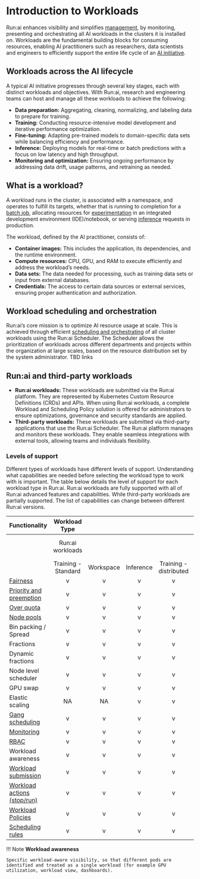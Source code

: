 # Introduction to Workloads

Run:ai enhances visibility and simplifies [management](../../Researcher/workloads/managing-workloads.md), by monitoring, presenting and orchestrating all AI workloads in the clusters it is installed on. Workloads are the fundamental building blocks for consuming resources, enabling AI practitioners such as researchers, data scientists and engineers to efficiently support the entire life cycle of an [AI initiative](../../platform-admin/aiinitiatives/overview.md). 

## Workloads across the AI lifecycle

A typical AI initiative progresses through several key stages, each with distinct workloads and objectives. With Run:ai, research and engineering teams can host and manage all these workloads to achieve the following:

* __Data preparation:__ Aggregating, cleaning, normalizing, and labeling data to prepare for training.
* __Training:__ Conducting resource-intensive model development and iterative performance optimization.
* __Fine-tuning:__ Adapting pre-trained models to domain-specific data sets while balancing efficiency and performance.
* __Inference:__ Deploying models for real-time or batch predictions with a focus on low latency and high throughput.
* __Monitoring and optimization:__ Ensuring ongoing performance by addressing data drift, usage patterns, and retraining as needed.

## What is a workload?

A workload runs in the cluster, is associated with a namespace, and operates to fulfill its targets, whether that is running to completion for a [batch job](workload-types.md#training-scaling-resources-for-model-development), allocating resources for [experimentation](workload-types.md#workspaces-the-experimentation-phase) in an integrated development environment (IDE)/notebook, or serving [inference](workload-types.md#inference-deploying-and-serving-models) requests in production. 

The workload, defined by the AI practitioner, consists of:

* __Container images:__ This includes the application, its dependencies, and the runtime environment.
* __Compute resources:__ CPU, GPU, and RAM to execute efficiently and address the workload’s needs.
* __Data sets:__ The data needed for processing, such as training data sets or input from external databases. 
* __Credentials:__ The access to certain data sources or external services, ensuring proper authentication and authorization. 

## Workload scheduling and orchestration

Run:ai’s core mission is to optimize AI resource usage at scale. This is achieved through efficient [scheduling and orchestrating](../../Researcher/scheduling/the-runai-scheduler.md) of all cluster workloads using the Run:ai Scheduler. The Scheduler allows the prioritization of workloads across different departments and projects within the organization at large scales, based on the resource distribution set by the system administrator. TBD links

## Run:ai and third-party workloads

* __Run:ai workloads:__ These workloads are submitted via the Run:ai platform. They are represented by Kubernetes Custom Resource Definitions (CRDs) and APIs. When using Run:ai workloads, a complete Workload and Scheduling Policy solution is offered for administrators to ensure optimizations, governance and security standards are applied. 
* __Third-party workloads:__ These workloads are submitted via third-party applications that use the Run:ai Scheduler. The Run:ai platform manages and monitors these workloads. They enable seamless integrations with external tools, allowing teams and individuals flexibility. 

### Levels of support

Different types of workloads have different levels of support. Understanding what capabilities are needed before selecting the workload type to work with is important. The table below details the level of support for each workload type in Run:ai. Run:ai workloads are fully supported with all of Run:ai advanced features and capabilities. While third-party workloads are partially supported. The list of capabilities can change between different Run:ai versions.

| Functionality | Workload Type |  |  |                        |  |
| ----- | :---: | :---: | :---: |:----------------------:| ----- |
|  | Run:ai workloads |  |  |                        | Third-party workloads |
|  | Training - Standard | Workspace | Inference | Training - distributed |  |
| [Fairness](../../Researcher/scheduling/the-runai-scheduler.md#fairness-fair-resource-distribution) | v | v | v |           v            | v |
| [Priority and preemption](../../Researcher/scheduling/the-runai-scheduler.md#preemption) | v | v | v |           v            | v |
| [Over quota](../../Researcher/scheduling/the-runai-scheduler.md#over-quota-priority) | v | v | v |           v            | v |
| [Node pools](../../platform-admin/aiinitiatives/resources/node-pools.md) | v | v | v |           v            | v |
| Bin packing / Spread | v | v | v |           v            | v |
| Fractions | v | v | v |           v            | v |
| Dynamic fractions | v | v | v |           v            | v |
| Node level scheduler | v | v | v |           v            | v |
| GPU swap | v | v | v |           v            | v |
| Elastic scaling | NA | NA | v |           v            | v |
| [Gang scheduling](../../Researcher/scheduling/the-runai-scheduler.md#gang-scheduling) | v | v | v |           v            | v |
| [Monitoring](../../admin/maintenance/alert-monitoring.md) | v | v | v |           v            | v |
| [RBAC](../../admin/authentication/authentication-overview.md#role-based-access-control-rbac-in-runai) | v | v | v |           v            |  |
| Workload awareness | v | v | v |           v            |  |
| [Workload submission](../../Researcher/workloads/managing-workloads.md) | v | v | v |           v            |  |
| [Workload actions (stop/run)](../../Researcher/workloads/managing-workloads.md) | v | v | v |           v            |  |
| [Workload Policies](../../platform-admin/workloads/policies/overview.md) | v | v | v |           v            |  |
| [Scheduling rules](../../platform-admin/aiinitiatives/org/scheduling-rules.md) | v | v | v |           v            |  |

!!! Note
    __Workload awareness__

    Specific workload-aware visibility, so that different pods are identified and treated as a single workload (for example GPU utilization, workload view, dashboards).
